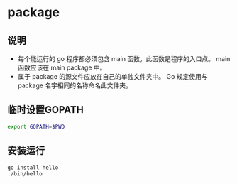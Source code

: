 # package

## 说明
- 每个能运行的 go 程序都必须包含 main 函数。此函数是程序的入口点。 main 函数应该在 main package 中。
- 属于 package 的源文件应放在自己的单独文件夹中。 Go 规定使用与 package 名字相同的名称命名此文件夹。

## 临时设置GOPATH
```sh
export GOPATH=$PWD
``` 

## 安装运行
```sh
go install hello
./bin/hello
```
